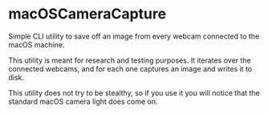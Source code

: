 # macOSCameraCapture
Simple CLI utility to save off an image from every webcam connected to the macOS machine.

This utility is meant for research and testing purposes. It iterates over the connected webcams, and for each one captures an image and writes it to disk.

This utility does not try to be stealthy, so if you use it you will notice that the standard macOS camera light does come on.
